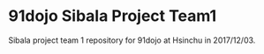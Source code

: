 # 91dojo Sibala Project Team1

Sibala project team 1 repository for 91dojo at Hsinchu in 2017/12/03.
